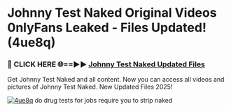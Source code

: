 # Johnny Test Naked Original Videos 0nlyFans Leaked - Files Updated! (4ue8q)

<h3>🔴 CLICK HERE 🌐==►► <a href="https://tinyurl.com/yckcrads" rel="nofollow">Johnny Test Naked Updated Files</a></h3>

Get Johnny Test Naked and all content. Now you can access all videos and pictures of Johnny Test Naked. New Updated Files 2025!

[![4ue8q](https://i.imgur.com/hpKpOFt.gif)](https://tinyurl.com/yckcrads)
do drug tests for jobs require you to strip naked